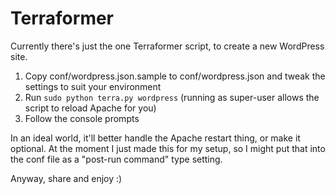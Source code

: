 Terraformer
===========

Currently there's just the one Terraformer script, to create a new WordPress site.

1. Copy conf/wordpress.json.sample to conf/wordpress.json and tweak the settings to suit your environment
2. Run `sudo python terra.py wordpress` (running as super-user allows the script to reload Apache for you)
3. Follow the console prompts

In an ideal world, it'll better handle the Apache restart thing, or make it optional. At the moment I just made this
for my setup, so I might put that into the conf file as a "post-run command" type setting.

Anyway, share and enjoy :)